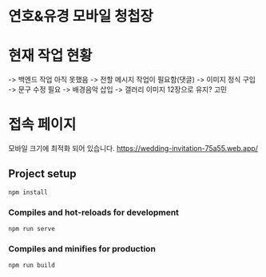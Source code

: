 # 연호&유경 모바일 청첩장

# 현재 작업 현황

-> 백엔드 작업 아직 못했음
-> 전할 메시지 작업이 필요함(댓글)
-> 이미지 정식 구입
-> 문구 수정 필요
-> 배경음악 삽입
-> 갤러리 이미지 12장으로 유지? 고민

# 접속 페이지
모바일 크기에 최적화 되어 있습니다.
https://wedding-invitation-75a55.web.app/

## Project setup

```
npm install
```

### Compiles and hot-reloads for development

```
npm run serve
```

### Compiles and minifies for production

```
npm run build
```
